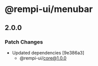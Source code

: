 # @rempi-ui/menubar

## 2.0.0

### Patch Changes

- Updated dependencies [9e386a3]
  - @rempi-ui/core@1.0.0
